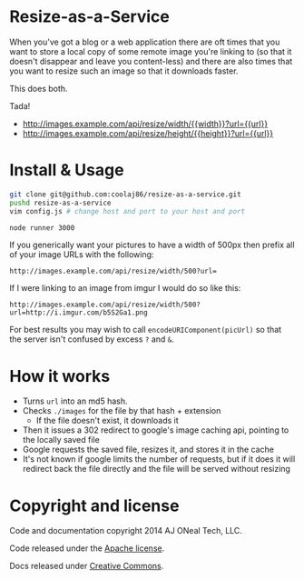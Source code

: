 Resize-as-a-Service
===

When you've got a blog or a web application there are oft times that you
want to store a local copy of some remote image you're linking to 
(so that it doesn't disappear and leave you content-less)
and there are also times that you want to resize such an image so that
it downloads faster.

This does both.

Tada!

  * <http://images.example.com/api/resize/width/{{width}}?url={{url}}>
  * <http://images.example.com/api/resize/height/{{height}}?url={{url}}>

Install & Usage
===

```bash
git clone git@github.com:coolaj86/resize-as-a-service.git
pushd resize-as-a-service
vim config.js # change host and port to your host and port

node runner 3000
```

If you generically want your pictures to have a width of 500px
then prefix all of your image URLs with the following:

```
http://images.example.com/api/resize/width/500?url=
```

If I were linking to an image from imgur I would do so like this:

```
http://images.example.com/api/resize/width/500?url=http://i.imgur.com/b5S2Ga1.png
```

For best results you may wish to call `encodeURIComponent(picUrl)`
so that the server isn't confused by excess `?` and `&`.

How it works
===

  * Turns `url` into an md5 hash.
  * Checks `./images` for the file by that hash + extension
    * If the file doesn't exist, it downloads it
  * Then it issues a 302 redirect to google's image caching api, pointing to the locally saved file
  * Google requests the saved file, resizes it, and stores it in the cache
  * It's not known if google limits the number of requests, but if it does it will redirect back the file directly and the file will be served without resizing

Copyright and license
===

Code and documentation copyright 2014 AJ ONeal Tech, LLC.

Code released under the [Apache license](https://github.com/coolaj86/resize-as-a-service/blob/master/LICENSE).

Docs released under [Creative Commons](https://github.com/coolaj86/resize-as-a-service/blob/master/LICENSE.DOCS).
